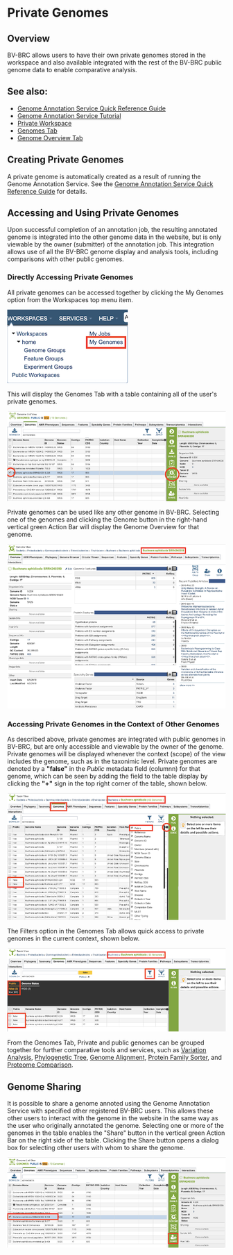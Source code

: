 # Private Genomes

## Overview
BV-BRC allows users to have their own private genomes stored in the workspace and also available integrated with the rest of the BV-BRC public genome data to enable comparative analysis.

## See also:
  * [Genome Annotation Service Quick Reference Guide](/quick_references/services/genome_annotation_service)
  * [Genome Annotation Service Tutorial](/tutorial/genome_annotation/genome_annotation)
  * [Private Workspace](/quick_references/workspaces/workspace)
  * [Genomes Tab](/quick_references/organisms_taxon/genomes)
  * [Genome Overview Tab](/quick_references/organisms_gene/overview)

## Creating Private Genomes
A private genome is automatically created as a result of running the Genome Annotation Service. See the [Genome Annotation Service Quick Reference Guide](/quick_references/services/genome_annotation_service) for details.

## Accessing and Using Private Genomes
Upon successful completion of an annotation job, the resulting annotated genome is integrated into the other genome data in the website, but is only viewable by the owner (submitter) of the annotation job. This integration allows use of all the BV-BRC genome display and analysis tools, including comparisons with other public genomes.

### Directly Accessing Private Genomes

All private genomes can be accessed together by clicking the My Genomes option from the Workspaces top menu item.

![My Genomes Menu Option](../images/my_genomes_menu_option.png)

This will display the Genomes Tab with a table containing all of the user's private genomes.

![Genomes Tab with List of Private Genomes](../images/private_genomes_list.png)

Private genomes can be used like any other genome in BV-BRC. Selecting one of the genomes and clicking the Genome button in the right-hand vertical green Action Bar will display the Genome Overview for that genome.

![Private Genome Overview Tab](../images/private_genome_overview.png)

### Accessing Private Genomes in the Context of Other Genomes

As described above, private genomes are integrated with public genomes in BV-BRC, but are only accessible and viewable by the owner of the genome. Private genomes will be displayed whenever the context (scope) of the view includes the genome, such as in the taxonimic level. Private genomes are denoted by a **"false"** in the *Public* metadata field (columnn) for that genome, which can be seen by adding the field to the table display by clicking the **"+"** sign in the top right corner of the table, shown below.

![Public Field in Genome Metadata](../images/genomes_public_field.png)

The Filters option in the Genomes Tab allows quick access to private genomes in the current context, shown below.

![Genomes Filtered to Private](../images/filtered_private_genomes.png)

From the Genomes Tab, Private and public genomes can be grouped together for further comparative tools and services, such as [Variation Analysis](/quick_references/services/variation_analysis_service), [Phylogenetic Tree](/quick_references/services/phylogenetic_tree_building_service), [Genome Alignment](/quick_references/services/genome_alignment_service), [Protein Family Sorter](/quick_references/services/protein_family_service), and [Proteome Comparison](/quick_references/services/proteome_comparison_service). 

## Genome Sharing
It is possible to share a genome annoted using the Genome Annotation Service with specified other registered BV-BRC users. This allows these other users to interact with the genome in the website in the same way as the user who originally annotated the genome. Selecting one or more of the genomes in the table enables the "Share" button in the vertical green Action Bar on the right side of the table. Clicking the Share button opens a dialog box for selecting other users with whom to share the genome.

![Sharing a Private Genome](../images/share_private_genome.png)

